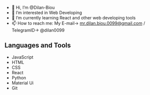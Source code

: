 - 👋 Hi, I’m @Dilan-Biou
- 👀 I’m interested in Web Developing
- 🌱 I’m currently learning React and other web developing tools
- 📫 How to reach me: My E-mail-> mr.dilan.biou.0099@gmail.com / TelegramID-> @dilan0099

## Languages and Tools

- JavaScript
- HTML
- CSS
- React
- Python
- Material Ui
- Git


<!---
Dilan-Biou/Dilan-Biou is a ✨ special ✨ repository because its `README.md` (this file) appears on your GitHub profile.
You can click the Preview link to take a look at your changes.
--->

